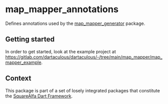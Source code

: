 # map_mapper_annotations

Defines annotations used by the [map_mapper_generator](https://pub.dev/packages/map_mapper_generator) package.

## Getting started

In order to get started, look at the example project at https://gitlab.com/dartaculous/dartaculous/-/tree/main/map_mapper/map_mapper_example.


## Context

This package is part of a set of losely integrated packages that constitute the [SquareAlfa Dart Framework](https://gitlab.com/dartaculous/dartaculous#squarealfa-dart-framework).
